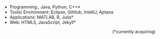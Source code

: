 * Programming:, Java, Python, C++*
* Tools/ Environment: Eclipse, GitHub, IntelliJ, Aptana
* Applications: MATLAB, R, Julia*
* Web: HTML5, JavaScript, Jekyll*
<div style="text-align: right"> (*currently acquiring) </div>